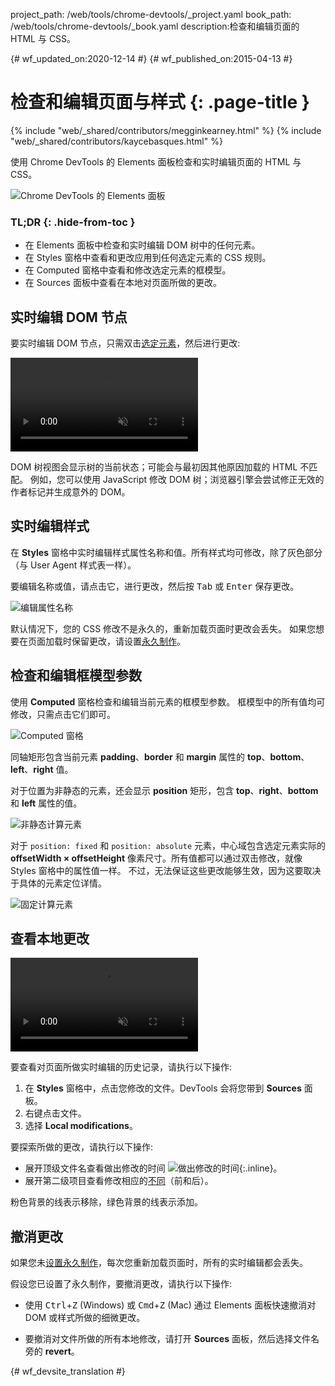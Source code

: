project_path: /web/tools/chrome-devtools/_project.yaml
book_path: /web/tools/chrome-devtools/_book.yaml
description:检查和编辑页面的 HTML 与 CSS。

{# wf_updated_on:2020-12-14 #}
{# wf_published_on:2015-04-13 #}

# 检查和编辑页面与样式 {: .page-title }

{% include "web/_shared/contributors/megginkearney.html" %}
{% include "web/_shared/contributors/kaycebasques.html" %}

使用 Chrome DevTools 的 Elements 面板检查和实时编辑页面的 HTML 与 CSS。


![Chrome DevTools 的 Elements 面板](imgs/elements-panel.png)


### TL;DR {: .hide-from-toc }
- 在 Elements 面板中检查和实时编辑 DOM 树中的任何元素。
- 在 Styles 窗格中查看和更改应用到任何选定元素的 CSS 规则。
- 在 Computed 窗格中查看和修改选定元素的框模型。
- 在 Sources 面板中查看在本地对页面所做的更改。


## 实时编辑 DOM 节点

要实时编辑 DOM 节点，只需双击[选定元素](#inspect-an-element)，然后进行更改:


<video src="animations-img/edit-element-name.mp4" style="max-width:100%;"
       loop muted autoplay controls></video>

DOM 树视图会显示树的当前状态；可能会与最初因其他原因加载的 HTML 不匹配。
例如，您可以使用 JavaScript 修改 DOM 树；浏览器引擎会尝试修正无效的作者标记并生成意外的 DOM。



## 实时编辑样式

在 **Styles** 窗格中实时编辑样式属性名称和值。所有样式均可修改，除了灰色部分（与 User Agent 样式表一样）。



要编辑名称或值，请点击它，进行更改，然后按 <kbd class="kbd">Tab</kbd> 或 <kbd class="kbd">Enter</kbd> 保存更改。


![编辑属性名称](imgs/edit-property-name.png)

默认情况下，您的 CSS 修改不是永久的，重新加载页面时更改会丢失。
如果您想要在页面加载时保留更改，请设置[永久制作](/web/tools/setup/setup-workflow)。



## 检查和编辑框模型参数

使用 **Computed** 窗格检查和编辑当前元素的框模型参数。
框模型中的所有值均可修改，只需点击它们即可。


![Computed 窗格](imgs/computed-pane.png)

同轴矩形包含当前元素 **padding**、**border** 和 **margin** 属性的 **top**、**bottom**、**left**、**right** 值。



对于位置为非静态的元素，还会显示 **position** 矩形，包含 **top**、**right**、**bottom** 和 **left** 属性的值。



![非静态计算元素](imgs/computed-non-static.png)

对于 `position: fixed` 和 `position: absolute` 元素，中心域包含选定元素实际的 **offsetWidth × offsetHeight** 像素尺寸。所有值都可以通过双击修改，就像 Styles 窗格中的属性值一样。
不过，无法保证这些更改能够生效，因为这要取决于具体的元素定位详情。



![固定计算元素](imgs/computed-fixed.png)

## 查看本地更改

<video src="animations-img/revisions.mp4" style="max-width:100%;"
       autoplay loop muted controls></video>

要查看对页面所做实时编辑的历史记录，请执行以下操作:

1. 在 **Styles** 窗格中，点击您修改的文件。DevTools 会将您带到 **Sources** 面板。
1. 右键点击文件。
1. 选择 **Local modifications**。

要探索所做的更改，请执行以下操作:

* 展开顶级文件名查看做出修改的时间 ![做出修改的时间](imgs/image_25.png){:.inline}。
* 展开第二级项目查看修改相应的[不同](https://en.wikipedia.org/wiki/Diff)（前和后）。

粉色背景的线表示移除，绿色背景的线表示添加。


## 撤消更改

如果您未[设置永久制作](/web/tools/setup/setup-workflow)，每次您重新加载页面时，所有的实时编辑都会丢失。


假设您已设置了永久制作，要撤消更改，请执行以下操作:

* 使用 <kbd class="kbd">Ctrl</kbd>+<kbd class="kbd">Z</kbd> (Windows) 或 <kbd class="kbd">Cmd</kbd>+<kbd class="kbd">Z</kbd> (Mac) 通过 Elements 面板快速撤消对 DOM 或样式所做的细微更改。



* 要撤消对文件所做的所有本地修改，请打开 **Sources** 面板，然后选择文件名旁的 **revert**。


[inspect]: /web/tools/chrome-devtools/debug/command-line/command-line-reference#inspect


{# wf_devsite_translation #}
